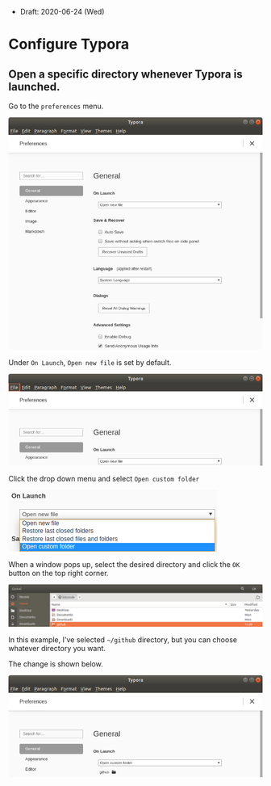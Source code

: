 * Draft: 2020-06-24 (Wed)

# Configure Typora

## Open a specific directory whenever Typora is launched.
Go to the `preferences` menu.

<img src="images/typora-preferences-general.png">

Under `On Launch`, `Open new file` is set by default.

<img src="images/typora-preferences-general-on_launch-open_new_file.png">

Click the drop down menu and select `Open custom folder`

<img src="images/typora-preferences-general-on_launch-open_custom_folder.png">

When a window pops up, select the desired directory and click the `OK` button on the top right corner.

<img src="images/typora-preferences-general-on_launch-open_custom_folder-select_github.png">

In this example, I've selected `~/github` directory, but you can choose whatever directory you want.

The change is shown below.

<img src="images/typora-preferences-general-on_launch-open_custom_folder-github_displayed.png">
